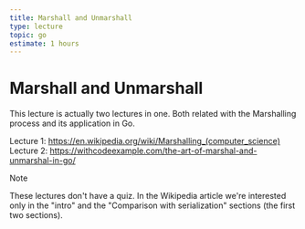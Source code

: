 ```yaml
---
title: Marshall and Unmarshall
type: lecture
topic: go
estimate: 1 hours
---
```


# Marshall and Unmarshall

This lecture is actually two lectures in one. Both related with the Marshalling process and its application in Go.

Lecture 1: https://en.wikipedia.org/wiki/Marshalling_(computer_science)
Lecture 2: https://withcodeexample.com/the-art-of-marshal-and-unmarshal-in-go/

> [!NOTE]
> These lectures don't have a quiz.
> In the Wikipedia article we're interested only in the "intro" and the "Comparison with serialization" sections (the first two sections).
